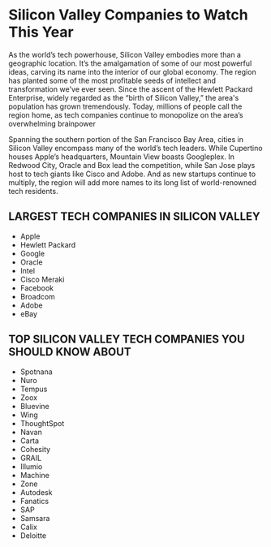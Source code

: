# Silicon Valley Companies to Watch This Year

As the world’s tech powerhouse, Silicon Valley embodies more than a geographic location. It’s the amalgamation of some of our most powerful ideas, carving its name into the interior of our global economy. The region has planted some of the most profitable seeds of intellect and transformation we've ever seen. Since the ascent of the Hewlett Packard Enterprise, widely regarded as the “birth of Silicon Valley,” the area's population has grown tremendously. Today, millions of people call the region home, as tech companies continue to monopolize on the area’s overwhelming brainpower

Spanning the southern portion of the San Francisco Bay Area, cities in Silicon Valley encompass many of the world’s tech leaders. While Cupertino houses Apple’s headquarters, Mountain View boasts Googleplex. In Redwood City, Oracle and Box lead the competition, while San Jose plays host to tech giants like Cisco and Adobe. And as new startups continue to multiply, the region will add more names to its long list of world-renowned tech residents.

## LARGEST TECH COMPANIES IN SILICON VALLEY
- Apple
- Hewlett Packard
- Google
- Oracle
- Intel
- Cisco Meraki
- Facebook
- Broadcom
- Adobe
- eBay
## TOP SILICON VALLEY TECH COMPANIES YOU SHOULD KNOW ABOUT
- Spotnana
- Nuro
- Tempus
- Zoox
- Bluevine
- Wing
- ThoughtSpot
- Navan
- Carta
- Cohesity
- GRAIL
- Illumio
- Machine
- Zone
- Autodesk
- Fanatics
- SAP
- Samsara
- Calix
- Deloitte
